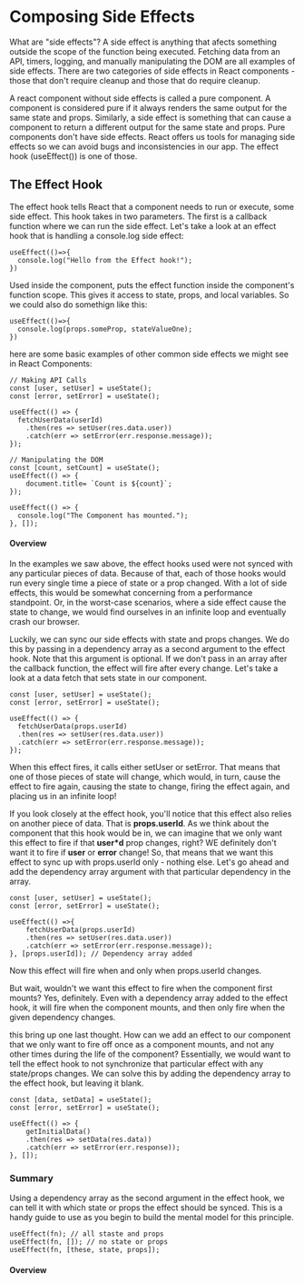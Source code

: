 # Composing Side Effects

What are "side effects"? A side effect is anything that afects something outside the scope of the function being executed. Fetching data from an API, timers, logging, and manually manipulating the DOM are all examples of side effects. There are two categories of side effects in React components - those that don't require cleanup and those that do require cleanup.

A react  component without side effects is called a pure component. A component is considered pure if it always renders the same output for the same state and props. Similarly, a side effect is something that can cause a component to return a different output for the same state and props. Pure components don't have side effects. React offers us tools for managing side effects so we can avoid bugs and inconsistencies in our app. The effect hook (useEffect()) is one of those.

## The Effect Hook

The effect hook tells React that a component needs to run or execute, some side effect. This hook takes in two parameters. The first is a callback function where we can run the side effect. Let's take a look at an effect hook that is handling a console.log side effect:

```
useEffect(()=>{
  console.log("Hello from the Effect hook!");
})
```

Used inside the component, puts the effect function inside the component's function scope. This gives it access to state, props, and local variables. So we could  also do somethign like this:

```
useEffect(()=>{
  console.log(props.someProp, stateValueOne);
})
```

here are some basic examples of other common side effects we might see in React Components:

```
// Making API Calls
const [user, setUser] = useState();
const [error, setError] = useState();

useEffect(() => {
  fetchUserData(userId)
    .then(res => setUser(res.data.user))
    .catch(err => setError(err.response.message));
});

// Manipulating the DOM
const [count, setCount] = useState();
useEffect(() => {
    document.title= `Count is ${count}`;
});

useEffect(() => {
  console.log("The Component has mounted.");
}, []);
```

#### Overview

In the examples we saw above, the effect hooks used were not synced with any particular pieces of data. Because of that, each of those hooks would run every single time a piece of state or a prop changed. With a lot of side effects, this would be somewhat concerning from a performance standpoint. Or, in the worst-case scenarios, where a side effect cause the state to change, we would find ourselves in an infinite loop and eventually crash our browser.

Luckily, we can sync our side effects with state and props changes. We do this by passing in a dependency array as a second argument to the effect hook. Note that this argument is optional. If we don't pass in an array after the callback function, the effect will fire after every change. Let's take a look at a data fetch that sets state in our component.

```
const [user, setUser] = useState();
const [error, setError] = useState();

useEffect(() => {
  fetchUserData(props.userId)
  .then(res => setUser(res.data.user))
  .catch(err => setError(err.response.message));
});
```

When this effect fires, it calls either setUser or setError. That means that one of those pieces of state will change, which would, in turn, cause the effect to fire again, causing the state to change, firing the effect again, and placing us in an infinite loop!

If you look closely at the effect hook, you'll notice that this effect also relies on another piece of data. That is **props.userId**. As we think about the component that this hook would be in, we can imagine that we only want this effect to fire if that **user*d** prop changes, right? WE definitely don't want it to fire if **user** or **error** change! So, that means that we want this effect to sync up with props.userId only - nothing else. Let's go ahead and add the dependency array argument with that particular dependency in the array.

```
const [user, setUser] = useState();
const [error, setError] = useState();

useEffect(() =>{
    fetchUserData(props.userId)
    .then(res => setUser(res.data.user))
    .catch(err => setError(err.response.message));
}, [props.userId]); // Dependency array added
```

Now this effect will fire when and only when props.userId changes.

But wait, wouldn't we want this effect to fire when the component first mounts? Yes, definitely. Even with a dependency array added to the effect hook, it will fire when the component mounts, and then only fire when the given dependency changes.

this bring up one last thought. How can we add an effect to our component that we only want to fire off once as a component mounts, and not any other times during the life of the component? Essentially, we would want to tell the effect hook to not synchronize that particular effect with any state/props changes. We can solve this by adding the dependency array to the effect hook, but leaving it blank.

```
const [data, setData] = useState();
const [error, setError] = useState();

useEffect(() => {
    getInitialData()
    .then(res => setData(res.data))
    .catch(err => setError(err.response));
}, []);
```

### Summary

Using a dependency array as the second argument in the effect hook, we can tell it with which state or props the effect should be synced. This is a handy guide to use as you begin to build the mental model for this principle.  

```
useEffect(fn); // all staste and props
useEffect(fn, []); // no state or props
useEffect(fn, [these, state, props]);
```


#### Overview
